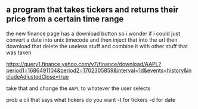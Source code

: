 ## a program that takes tickers and returns their price from a certain time range

the new finance page has a download button so i wonder if i could just convert a date into unix timecode and then inject that into the url
then download that delete the useless stuff and combine it with other stuff that was taken

https://query1.finance.yahoo.com/v7/finance/download/AAPL?period1=1686491104&period2=1702305859&interval=1d&events=history&includeAdjustedClose=true

take that and change the `AAPL` to whatever the user selects

prob a cli that says what tickers do you want
-t for tickers
-d for date